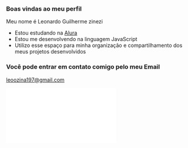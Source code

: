 ### Boas vindas ao meu perfil 

Meu nome é Leonardo Guilherme zinezi

- Estou estudando na [Alura](https://www.alura.com.br)
- Estou me desenvolvendo na linguagem JavaScript
- Utilizo esse espaço para minha organização e compartilhamento dos meus projetos desenvolvidos

### Você pode entrar em contato comigo pelo meu Email

leoozina197@gmail.com

![](file:///home/chronos/u-9f75b491354020ecd5bee68372889fa7d590ed05/MyFiles/Downloads/curr%C3%ADculo.pdf)


